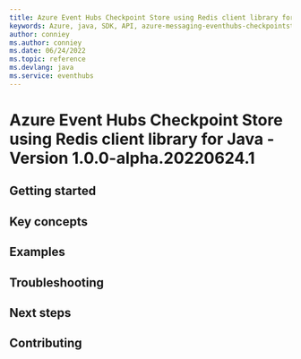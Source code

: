 ```yaml
---
title: Azure Event Hubs Checkpoint Store using Redis client library for Java
keywords: Azure, java, SDK, API, azure-messaging-eventhubs-checkpointstore-redis, eventhubs
author: conniey
ms.author: conniey
ms.date: 06/24/2022
ms.topic: reference
ms.devlang: java
ms.service: eventhubs
---
```

# Azure Event Hubs Checkpoint Store using Redis client library for Java - Version 1.0.0-alpha.20220624.1 


## Getting started

## Key concepts

## Examples

## Troubleshooting

## Next steps

## Contributing

